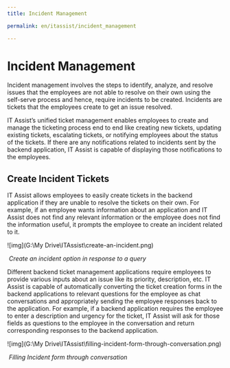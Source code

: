 ```yaml
---
title: Incident Management

permalink: en/itassist/incident_management

---
```


# Incident Management

Incident management involves the steps to identify, analyze, and resolve issues that the employees are not able to resolve on their own using the self-serve process and hence, require incidents to be created. Incidents are tickets that the employees create to get an issue resolved. 

IT Assist’s unified ticket management enables employees to create and manage the ticketing process end to end like creating new tickets, updating existing tickets, escalating tickets, or notifying employees about the status of the tickets. If there are any notifications related to incidents sent by the backend application, IT Assist is capable of displaying those notifications to the employees.

## Create Incident Tickets

IT Assist allows employees to easily create tickets in the backend application if they are unable to resolve the tickets on their own. For example, if an employee wants information about an application and IT Assist does not find any relevant information or the employee does not find the information useful, it prompts the employee to create an incident related to it.

![img](G:\My Drive\ITAssist\create-an-incident.png)

​														 *Create an incident option in response to a query*

Different backend ticket management applications require employees to provide various inputs about an issue like its priority, description, etc. IT Assist is capable of automatically converting the ticket creation forms in the backend applications to relevant questions for the employee as chat conversations and appropriately sending the employee responses back to the application. For example, if a backend application requires the employee to enter a description and urgency for the ticket, IT Assist will ask for those fields as questions to the employee in the conversation and return corresponding responses to the backend application. 

![img](G:\My Drive\ITAssist\filling-incident-form-through-conversation.png)

​															*Filling Incident form through conversation*

